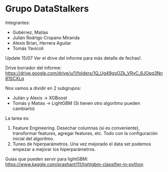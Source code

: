 # Grupo DataStalkers
Integrantes: 
* Gutiérrez, Matías
* Julián Rodrigo Cropano Miranda
* Alexis Brian, Herrera Aguilar
* Tomás Yavicoli

Update 15/07
Ver el drive del informe para más detalle de fechas!.  

Drive borrador del informe: https://drive.google.com/drive/u/1/folders/1Q_Ug49goOZk_VRvC_6JOpq3Nn81SCXLq  

Nos vamos a dividir en 2 subgrupos:
* Julián y Alexis -> XGBoost
* Tomás y Matías -> LightGBM (Si tienen otro algoritmo pueden cambiarlo)

La tarea es:
1. Feature Engineering. Desechar columnas (si es conveniente), transformar features, agregar features, etc. Todo con la configuración inicial del algoritmo.
2. Tuneo de hiperparámetros. Una vez mejorado el data set podemos empezar a mejorar los hiperparámetros.

Guías que pueden servir para lightGBM: https://www.kaggle.com/prashant111/lightgbm-classifier-in-python
